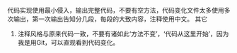 代码实现使用最小侵入，输出完整代码，不要有空方法，代码变化文件太多使用多次输出，第一次输出告知分几段，每段的大致内容，注释使用中文。
其它
1. 注释风格与原来代码一致，不要有诸如此‘方法不变’，‘代码从这里开始’，因为我是用Git，可以直观看到代码变化。

